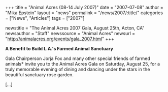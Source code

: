 +++
title = "Animal Acres (08-14 July 2007)"
date = "2007-07-08"
author = "Mika Epstein"
layout = "news"
permalink = "/news/2007/:title/"
categories = ["News", "Articles"]
tags = ["2007"]

newstitle = "The Animal Acres 2007 Gala, August 25th, Acton, CA"
newsauthor = "Staff"
newssource = "Animal Acres"
newsurl = "http://animalacres.org/events/gala_2007.html"
+++

**A Benefit to Build L.A.'s Farmed Animal Sanctuary**

Gala Chairperson Jorja Fox and many other special friends of farmed animals* invite you to the Animal Acres Gala on Saturday, August 25, for a truly memorable evening of dining and dancing under the stars in the beautiful sanctuary rose garden. 

[...]